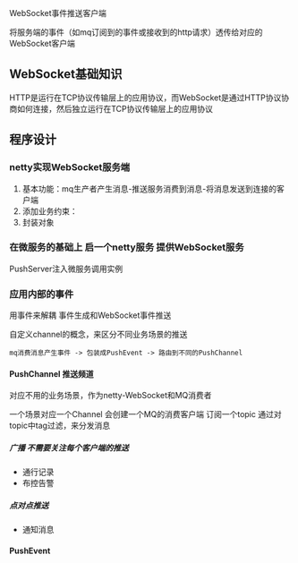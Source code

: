 WebSocket事件推送客户端

将服务端的事件（如mq订阅到的事件或接收到的http请求）透传给对应的WebSocket客户端

## WebSocket基础知识
HTTP是运行在TCP协议传输层上的应用协议，而WebSocket是通过HTTP协议协商如何连接，然后独立运行在TCP协议传输层上的应用协议

## 程序设计
### netty实现WebSocket服务端
1. 基本功能：mq生产者产生消息-推送服务消费到消息-将消息发送到连接的客户端
2. 添加业务约束：
3. 封装对象
### 在微服务的基础上 启一个netty服务 提供WebSocket服务
PushServer注入微服务调用实例


### 应用内部的事件
用事件来解耦 事件生成和WebSocket事件推送

自定义channel的概念，来区分不同业务场景的推送
```
mq消费消息产生事件 -> 包装成PushEvent -> 路由到不同的PushChannel
```

#### PushChannel 推送频道
对应不用的业务场景，作为netty-WebSocket和MQ消费者

一个场景对应一个Channel 会创建一个MQ的消费客户端 
订阅一个topic 通过对topic中tag过滤，来分发消息

##### 广播 不需要关注每个客户端的推送

- 通行记录
- 布控告警
##### 点对点推送
- 通知消息



#### PushEvent
